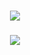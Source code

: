 <h1 align="center">
    <img src="https://readme-typing-svg.herokuapp.com/?font=Righteous&size=35&center=true&vCenter=true&width=500&height=70&duration=4000&lines=Hi+There+!+👋;+I'm+zqodev+!;" />
</h1>

###

<p align="center">
  <a href="https://skillicons.dev">
    <img src="https://skillicons.dev/icons?i=c,java,js,ts,py,html,mysql,mongodb,git,arch" />
  </a>
</p>
